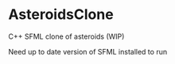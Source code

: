 # AsteroidsClone
C++ SFML clone of asteroids (WIP)

Need up to date version of SFML installed to run

